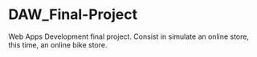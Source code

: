 # DAW_Final-Project
Web Apps Development final project. Consist in simulate an online store, this time, an online bike store.  
